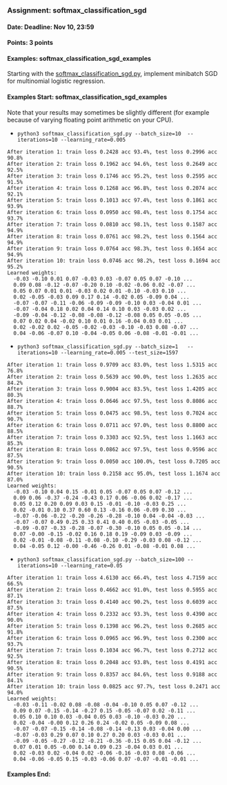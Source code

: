 ### Assignment: softmax_classification_sgd
#### Date: Deadline: Nov 10, 23:59
#### Points: 3 points
#### Examples: softmax_classification_sgd_examples

Starting with the [softmax_classification_sgd.py](https://github.com/ufal/npfl129/tree/master/labs/04/softmax_classification_sgd.py),
implement minibatch SGD for multinomial logistic regression.

#### Examples Start: softmax_classification_sgd_examples
Note that your results may sometimes be slightly different (for example because of varying floating point arithmetic on your CPU).
- `python3 softmax_classification_sgd.py --batch_size=10  --iterations=10 --learning_rate=0.005`
```
After iteration 1: train loss 0.2428 acc 93.4%, test loss 0.2996 acc 90.8%
After iteration 2: train loss 0.1962 acc 94.6%, test loss 0.2649 acc 92.5%
After iteration 3: train loss 0.1746 acc 95.2%, test loss 0.2595 acc 91.5%
After iteration 4: train loss 0.1268 acc 96.8%, test loss 0.2074 acc 92.1%
After iteration 5: train loss 0.1013 acc 97.4%, test loss 0.1861 acc 93.9%
After iteration 6: train loss 0.0950 acc 98.4%, test loss 0.1754 acc 93.7%
After iteration 7: train loss 0.0810 acc 98.1%, test loss 0.1587 acc 94.9%
After iteration 8: train loss 0.0761 acc 98.2%, test loss 0.1564 acc 94.9%
After iteration 9: train loss 0.0764 acc 98.3%, test loss 0.1654 acc 94.9%
After iteration 10: train loss 0.0746 acc 98.2%, test loss 0.1694 acc 95.2%
Learned weights:
  -0.03 -0.10 0.01 0.07 -0.03 0.03 -0.07 0.05 0.07 -0.10 ...
  0.09 0.08 -0.12 -0.07 -0.20 0.10 -0.02 -0.06 0.02 -0.07 ...
  0.05 0.07 0.01 0.01 -0.03 0.02 0.01 -0.10 -0.03 0.10 ...
  0.02 -0.05 -0.03 0.09 0.17 0.14 -0.02 0.05 -0.09 0.04 ...
  -0.07 -0.07 -0.11 -0.06 -0.09 -0.09 -0.10 0.03 -0.04 0.01 ...
  -0.07 -0.04 0.18 0.02 0.04 0.14 0.10 0.03 -0.03 0.02 ...
  -0.09 -0.04 -0.12 -0.08 -0.08 -0.12 -0.08 0.05 0.05 -0.05 ...
  0.07 0.02 0.04 -0.02 0.10 0.01 0.16 -0.04 0.03 0.01 ...
  0.02 -0.02 0.02 -0.05 -0.02 -0.03 -0.10 -0.03 0.08 -0.07 ...
  0.04 -0.06 -0.07 0.10 -0.04 -0.05 0.06 -0.08 -0.01 -0.01 ...
```
- `python3 softmax_classification_sgd.py --batch_size=1   --iterations=10 --learning_rate=0.005 --test_size=1597`
```
After iteration 1: train loss 0.9709 acc 83.0%, test loss 1.5315 acc 76.8%
After iteration 2: train loss 0.5639 acc 90.0%, test loss 1.2635 acc 84.2%
After iteration 3: train loss 0.9004 acc 83.5%, test loss 1.4205 acc 80.3%
After iteration 4: train loss 0.0646 acc 97.5%, test loss 0.8086 acc 88.7%
After iteration 5: train loss 0.0475 acc 98.5%, test loss 0.7024 acc 90.7%
After iteration 6: train loss 0.0711 acc 97.0%, test loss 0.8800 acc 88.5%
After iteration 7: train loss 0.3303 acc 92.5%, test loss 1.1663 acc 85.3%
After iteration 8: train loss 0.0862 acc 97.5%, test loss 0.9596 acc 87.5%
After iteration 9: train loss 0.0050 acc 100.0%, test loss 0.7205 acc 90.5%
After iteration 10: train loss 0.2158 acc 95.0%, test loss 1.1674 acc 87.0%
Learned weights:
  -0.03 -0.10 0.04 0.15 -0.01 0.05 -0.07 0.05 0.07 -0.12 ...
  0.09 0.06 -0.37 -0.24 -0.43 0.17 0.06 -0.06 0.02 -0.17 ...
  0.05 0.12 0.20 0.09 0.03 0.15 -0.01 -0.10 -0.03 0.25 ...
  0.02 -0.01 0.10 0.37 0.60 0.13 -0.16 0.06 -0.09 0.30 ...
  -0.07 -0.06 -0.22 -0.20 -0.26 -0.28 -0.10 0.04 -0.04 -0.03 ...
  -0.07 -0.07 0.49 0.25 0.33 0.41 0.40 0.05 -0.03 -0.05 ...
  -0.09 -0.07 -0.33 -0.28 -0.07 -0.30 -0.10 0.05 0.05 -0.14 ...
  0.07 -0.00 -0.15 -0.02 0.16 0.18 0.19 -0.09 0.03 -0.09 ...
  0.02 -0.01 -0.08 -0.11 -0.08 -0.10 -0.29 -0.03 0.08 -0.12 ...
  0.04 -0.05 0.12 -0.00 -0.46 -0.26 0.01 -0.08 -0.01 0.08 ...
```
- `python3 softmax_classification_sgd.py --batch_size=100 --iterations=10 --learning_rate=0.05`
```
After iteration 1: train loss 4.6130 acc 66.4%, test loss 4.7159 acc 66.5%
After iteration 2: train loss 0.4662 acc 91.0%, test loss 0.5955 acc 87.1%
After iteration 3: train loss 0.4140 acc 90.2%, test loss 0.6039 acc 87.5%
After iteration 4: train loss 0.2332 acc 93.3%, test loss 0.4390 acc 90.0%
After iteration 5: train loss 0.1398 acc 96.2%, test loss 0.2685 acc 91.8%
After iteration 6: train loss 0.0965 acc 96.9%, test loss 0.2300 acc 93.7%
After iteration 7: train loss 0.1034 acc 96.7%, test loss 0.2712 acc 92.5%
After iteration 8: train loss 0.2048 acc 93.8%, test loss 0.4191 acc 90.5%
After iteration 9: train loss 0.8357 acc 84.6%, test loss 0.9188 acc 84.1%
After iteration 10: train loss 0.0825 acc 97.7%, test loss 0.2471 acc 94.0%
Learned weights:
  -0.03 -0.11 -0.02 0.08 -0.08 -0.04 -0.10 0.05 0.07 -0.12 ...
  0.09 0.07 -0.15 -0.14 -0.27 0.15 -0.05 -0.07 0.02 -0.11 ...
  0.05 0.10 0.10 0.03 -0.04 0.05 0.03 -0.10 -0.03 0.20 ...
  0.02 -0.04 -0.00 0.12 0.26 0.24 -0.02 0.05 -0.09 0.08 ...
  -0.07 -0.07 -0.15 -0.14 -0.08 -0.14 -0.13 0.03 -0.04 0.00 ...
  -0.07 -0.03 0.29 0.07 0.10 0.27 0.20 0.03 -0.03 0.01 ...
  -0.09 -0.05 -0.27 -0.12 -0.21 -0.36 -0.15 0.05 0.04 -0.12 ...
  0.07 0.01 0.05 -0.00 0.14 0.09 0.23 -0.04 0.03 0.01 ...
  0.02 -0.03 0.02 -0.04 0.02 -0.06 -0.16 -0.03 0.08 -0.06 ...
  0.04 -0.06 -0.05 0.15 -0.03 -0.06 0.07 -0.07 -0.01 -0.01 ...
```
#### Examples End:
